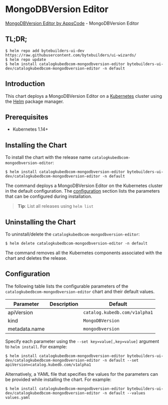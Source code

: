 # MongoDBVersion Editor

[MongoDBVersion Editor by AppsCode](https://byte.builders) - MongoDBVersion Editor

## TL;DR;

```console
$ helm repo add bytebuilders-ui-dev https://raw.githubusercontent.com/bytebuilders/ui-wizards/
$ helm repo update
$ helm install catalogkubedbcom-mongodbversion-editor bytebuilders-ui-dev/catalogkubedbcom-mongodbversion-editor -n default
```

## Introduction

This chart deploys a MongoDBVersion Editor on a [Kubernetes](http://kubernetes.io) cluster using the [Helm](https://helm.sh) package manager.

## Prerequisites

- Kubernetes 1.14+

## Installing the Chart

To install the chart with the release name `catalogkubedbcom-mongodbversion-editor`:

```console
$ helm install catalogkubedbcom-mongodbversion-editor bytebuilders-ui-dev/catalogkubedbcom-mongodbversion-editor -n default
```

The command deploys a MongoDBVersion Editor on the Kubernetes cluster in the default configuration. The [configuration](#configuration) section lists the parameters that can be configured during installation.

> **Tip**: List all releases using `helm list`

## Uninstalling the Chart

To uninstall/delete the `catalogkubedbcom-mongodbversion-editor`:

```console
$ helm delete catalogkubedbcom-mongodbversion-editor -n default
```

The command removes all the Kubernetes components associated with the chart and deletes the release.

## Configuration

The following table lists the configurable parameters of the `catalogkubedbcom-mongodbversion-editor` chart and their default values.

|   Parameter   | Description |            Default            |
|---------------|-------------|-------------------------------|
| apiVersion    |             | `catalog.kubedb.com/v1alpha1` |
| kind          |             | `MongoDBVersion`              |
| metadata.name |             | `mongodbversion`              |


Specify each parameter using the `--set key=value[,key=value]` argument to `helm install`. For example:

```console
$ helm install catalogkubedbcom-mongodbversion-editor bytebuilders-ui-dev/catalogkubedbcom-mongodbversion-editor -n default --set apiVersion=catalog.kubedb.com/v1alpha1
```

Alternatively, a YAML file that specifies the values for the parameters can be provided while
installing the chart. For example:

```console
$ helm install catalogkubedbcom-mongodbversion-editor bytebuilders-ui-dev/catalogkubedbcom-mongodbversion-editor -n default --values values.yaml
```
